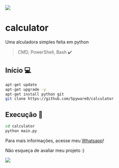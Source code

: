 ![](https://camo.githubusercontent.com/71b837571c48af3aa60a73dbc9d5936aa359d78efbfa8a6743cbbbc16b80ef4d/68747470733a2f2f63646e2e646973636f72646170702e636f6d2f6174746163686d656e74732f3830353930323039333930363630383138362f3830353931333937323533353539303932322f74656e6f722e676966)
# calculator
Uma alculadora simples feita em python

> CMD, PowerShell, Bash ✔️

## Início 💻

```bash
apt-get update
apt-get upgrade -y
apt-get install python git
git clone https://github.com/Spyware0/calculator
```

## Execução 📂

```bash
cd calculator
python main.py
```

Para mais informações, acesse meu [Whatsapp](http://wa.me/559885267746)!

Não esqueça de avaliar meu projeto :)

![](https://camo.githubusercontent.com/71b837571c48af3aa60a73dbc9d5936aa359d78efbfa8a6743cbbbc16b80ef4d/68747470733a2f2f63646e2e646973636f72646170702e636f6d2f6174746163686d656e74732f3830353930323039333930363630383138362f3830353931333937323533353539303932322f74656e6f722e676966)
